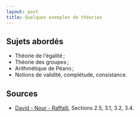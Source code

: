 ```yaml
---
layout: post
title: Quelques exemples de théories
---
```


## Sujets abordés 

* Théorie de l'égalité ;
* Théorie des groupes ;
* Arithmétique de Péano ;
* Notions de validité, complétude, consistance.

## Sources

* [David - Nour - Raffalli](../#bibliographie), Sections 2.5, 3.1, 3.2, 3.4.
